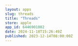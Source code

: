 ```yaml
---
layout: apps
slug: threads
title: "Threads"
store: apple
app_id: 6446901002
date: 2024-11-18T15:26:49Z
published: 2023-12-14T08:00:00Z
---
```


